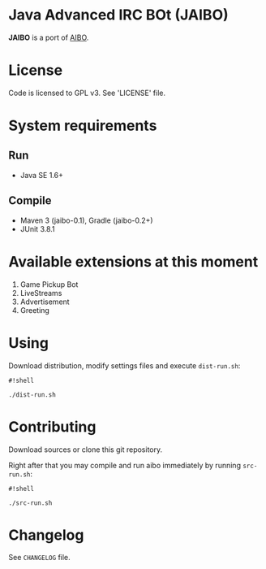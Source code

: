 # Java Advanced IRC BOt (JAIBO)
**JAIBO** is a port of [AIBO](https://bitbucket.org/fx_/aibo).

# License
Code is licensed to GPL v3. See 'LICENSE' file.

# System requirements
## Run
* Java SE 1.6+

## Compile
* Maven 3 (jaibo-0.1), Gradle (jaibo-0.2+)
* JUnit 3.8.1

# Available extensions at this moment
1. Game Pickup Bot
2. LiveStreams
3. Advertisement
4. Greeting

# Using
Download distribution, modify settings files and execute `dist-run.sh`:

```
#!shell

./dist-run.sh
```

# Contributing
Download sources or clone this git repository.

Right after that you may compile and run aibo immediately by running `src-run.sh`:

```
#!shell

./src-run.sh
```

# Changelog
See `CHANGELOG` file.